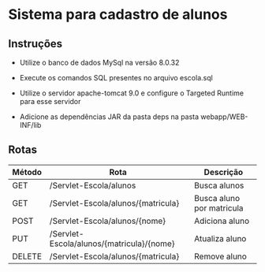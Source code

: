 # Sistema para cadastro de alunos

## Instruções

- Utilize o banco de dados MySql na versão 8.0.32

- Execute os comandos SQL presentes no arquivo escola.sql

- Utilize o servidor apache-tomcat 9.0 e configure o Targeted Runtime para esse servidor

- Adicione as dependências JAR da pasta deps na pasta webapp/WEB-INF/lib

## Rotas

Método | Rota | Descrição
-------|------|----------
GET | /Servlet-Escola/alunos | Busca alunos
GET | /Servlet-Escola/alunos/{matricula} | Busca aluno por matricula
POST | /Servlet-Escola/alunos/{nome} | Adiciona aluno
PUT | /Servlet-Escola/alunos/{matricula}/{nome} | Atualiza aluno
DELETE | /Servlet-Escola/alunos/{matricula} | Remove aluno

